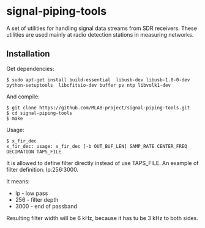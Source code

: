 # signal-piping-tools

A set of utilities for handling signal data streams from SDR receivers.  These utilities are used mainly at radio detection stations in measuring networks. 

## Installation

Get dependencies:

    $ sudo apt-get install build-essential  libusb-dev libusb-1.0-0-dev  python-setuptools  libcfitsio-dev buffer pv ntp libvolk1-dev

And compile:

    $ git clone https://github.com/MLAB-project/signal-piping-tools.git
    $ cd signal-piping-tools
    $ make

Usage: 


    $ x_fir_dec 
    x_fir_dec: usage: x_fir_dec [-b OUT_BUF_LEN] SAMP_RATE CENTER_FREQ DECIMATION TAPS_FILE

It is allowed to define filter directly instead of use TAPS_FILE. An example of filter definition: lp:256:3000.

It means: 
  * lp - low pass
  * 256 - filter depth 
  * 3000 - end of passband
  
Resulting filter width will be 6 kHz, because it has tu be 3 kHz to both sides.
